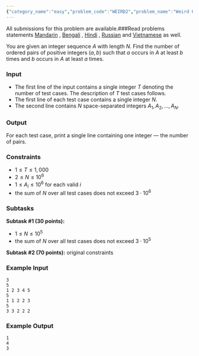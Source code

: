 ```yaml
---
{"category_name":"easy","problem_code":"WEIRD2","problem_name":"Weird Question","languages_supported":{"0":"C","1":"CPP14","2":"JAVA","3":"PYTH","4":"PYTH 3.6","5":"PYPY","6":"CS2","7":"PAS fpc","8":"PAS gpc","9":"RUBY","10":"PHP","11":"GO","12":"NODEJS","13":"HASK","14":"rust","15":"SCALA","16":"swift","17":"D","18":"PERL","19":"FORT","20":"WSPC","21":"ADA","22":"CAML","23":"ICK","24":"BF","25":"ASM","26":"CLPS","27":"PRLG","28":"ICON","29":"SCM qobi","30":"PIKE","31":"ST","32":"NICE","33":"LUA","34":"BASH","35":"NEM","36":"LISP sbcl","37":"LISP clisp","38":"SCM guile","39":"JS","40":"ERL","41":"TCL","42":"kotlin","43":"PERL6","44":"TEXT","45":"SCM chicken","46":"PYP3","47":"CLOJ","48":"COB","49":"FS"},"max_timelimit":1,"source_sizelimit":50000,"problem_author":"kingofnumbers","problem_tester":null,"date_added":"26-10-2018","tags":{"0":"amortization","1":"data","2":"easy","3":"kingofnumbers","4":"ltime65","5":"order","6":"taran_1407"},"editorial_url":"https://discuss.codechef.com/problems/WEIRD2","time":{"view_start_date":1540659601,"submit_start_date":1540659601,"visible_start_date":1540659601,"end_date":1735669800},"is_direct_submittable":false,"layout":"problem"}
---
```

<span class="solution-visible-txt">All submissions for this problem are available.</span>###Read problems statements [Mandarin](http://www.codechef.com/download/translated/LTIME65/mandarin/WEIRD2.pdf) , [Bengali](http://www.codechef.com/download/translated/LTIME65/bengali/WEIRD2.pdf) , [Hindi](http://www.codechef.com/download/translated/LTIME65/hindi/WEIRD2.pdf) , [Russian](http://www.codechef.com/download/translated/LTIME65/russian/WEIRD2.pdf) and [Vietnamese](http://www.codechef.com/download/translated/LTIME65/vietnamese/WEIRD2.pdf) as well.

You are given an integer sequence $A$ with length $N$. Find the number of ordered pairs of positive integers $(a, b)$ such that $a$ occurs in $A$ at least $b$ times and $b$ occurs in $A$ at least $a$ times. 

### Input
- The first line of the input contains a single integer $T$ denoting the number of test cases. The description of $T$ test cases follows.
- The first line of each test case contains a single integer $N$.
- The second line contains $N$ space-separated integers $A_1, A_2, \dots, A_N$.

### Output
For each test case, print a single line containing one integer — the number of pairs.

### Constraints 
- $1 \le T \le 1,000$
- $2 \le N \le 10^6$
- $1 \le A_i \le 10^6$ for each valid $i$
- the sum of $N$ over all test cases does not exceed $3 \cdot 10^6$

### Subtasks
**Subtask #1 (30 points):**
- $1 \le N \le 10^5$
- the sum of $N$ over all test cases does not exceed $3 \cdot 10^5$

**Subtask #2 (70 points):** original constraints 

### Example Input
```
3
5
1 2 3 4 5
5
1 1 2 2 3
5
3 3 2 2 2
```
### Example Output
```
1
4
3
```
